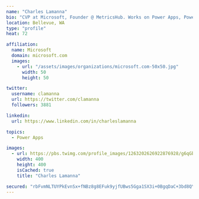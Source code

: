 ```yaml
---
name: "Charles Lamanna"
bio: "CVP at Microsoft, Founder @ MetricsHub. Works on Power Apps, Power Automate, Power Virtual Agent, Common Data Service and Dynamics 365."
location: Bellevue, WA
type: "profile"
heat: 72

affiliation:
  name: Microsoft
  domain: microsoft.com
  images:
    - url: "/assets/images/organizations/microsoft.com-50x50.jpg"
      width: 50
      height: 50

twitter:
  username: clamanna
  url: https://twitter.com/clamanna
  followers: 3881

linkedin:
  url: https://www.linkedin.com/in/charleslamanna

topics:
  - Power Apps

images:
  - url: https://pbs.twimg.com/profile_images/1263202626922876928/g6qGbHZ-_400x400.jpg
    width: 400
    height: 400
    isCached: true
    title: "Charles Lamanna"

secured: "rbFvmNLTUYPkEvnSx+fNBz8g8EFuk9yjfUBws5Gga1SX3i+0BgqDaC+3bd8QYREXxgKWK0q2VLAinZEL1H3V0g2tnKNTeflBkOlSXY9lQN410J9eaazMHUlzjGXWLMLmrwKQ/wQGs2akN/wp/OlCE2F7XmAm5AXmEV/oTUxwJYifpY/dKfqkJPcKC0vSlNm4MZY34e7TtWc+IUTfwkzBeNHI9KvvERYNd/OVb8WX+/QThUPo9slQllTbsqBwwIWSiGJ1N19Ukc9YYA6xAM5ORNZRHz7O+nYgmauZ7xfcZNn3V1Huh5gYTjUXjZ7CBHCzynS1btjgemQfxwkaxs6laGIcyS1KjpoaaQrlDHCak5079ReIdRY0w+A9yGDSFXgZ8tBKAX4XS0yEAZpcQ+W5S8B62EeGXAcX9ntNco9+VhA=;Xf+f3rAlNafb8yMh5rx/7A=="
---
```


